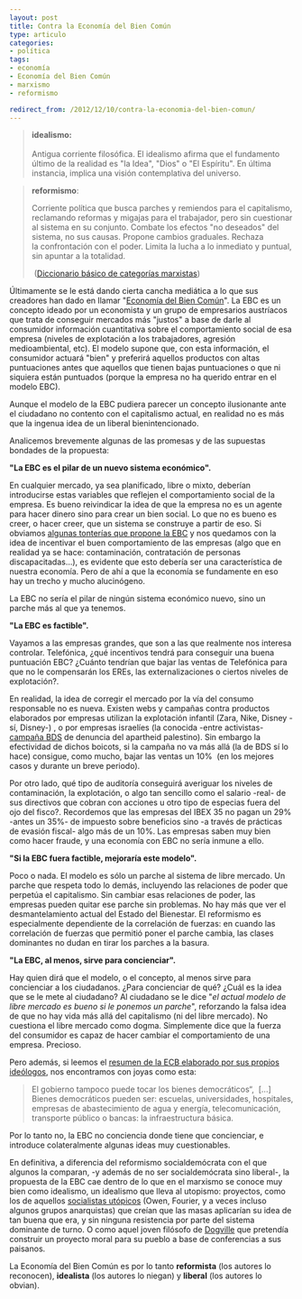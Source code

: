 ```yaml
---
layout: post
title: Contra la Economía del Bien Común
type: articulo
categories:
- política
tags:
- economía
- Economía del Bien Común
- marxismo
- reformismo

redirect_from: /2012/12/10/contra-la-economia-del-bien-comun/
---
```

<blockquote><strong>idealismo:<br />
</strong><br />
Antigua corriente filosófica. El idealismo afirma que el fundamento último de la realidad es "la Idea", "Dios" o "El Espíritu". En última instancia, implica una visión contemplativa del universo.</p></blockquote>
<blockquote><p><strong>reformismo</strong>:</p>
<p>Corriente política que busca parches y remiendos para el capitalismo, reclamando reformas y migajas para el trabajador, pero sin cuestionar al sistema en su conjunto. Combate los efectos "no deseados" del sistema, no sus causas. Propone cambios graduales. Rechaza la confrontación con el poder. Limita la lucha a lo inmediato y puntual, sin apuntar a la totalidad.</p>
<div> (<a href="http://info.nodo50.org/IMG/article_PDF/Diccionario-basico-de-categorias.pdf">Diccionario básico de categorías marxistas</a>)</div>
</blockquote>
<p>Últimamente se le está dando cierta cancha mediática a lo que sus creadores han dado en llamar "<a href="http://es.wikipedia.org/wiki/Econom%C3%ADa_del_bien_com%C3%BAn">Economía del Bien Común</a>". La EBC es un concepto ideado por un economista y un grupo de empresarios austríacos que trata de conseguir mercados más "justos" a base de darle al consumidor información cuantitativa sobre el comportamiento social de esa empresa (niveles de explotación a los trabajadores, agresión medioambiental, etc). El modelo supone que, con esta información, el consumidor actuará "bien" y preferirá aquellos productos con altas puntuaciones antes que aquellos que tienen bajas puntuaciones o que ni siquiera están puntuados (porque la empresa no ha querido entrar en el modelo EBC).</p>
<p>Aunque el modelo de la EBC pudiera parecer un concepto ilusionante ante el ciudadano no contento con el capitalismo actual, en realidad no es más que la ingenua idea de un liberal bienintencionado.</p>
<p>Analicemos brevemente algunas de las promesas y de las supuestas bondades de la propuesta:</p>
<p><strong>"La EBC es el pilar de un nuevo sistema económico".</strong></p>
<p>En cualquier mercado, ya sea planificado, libre o mixto, deberían introducirse estas variables que reflejen el comportamiento social de la empresa. Es bueno reivindicar la idea de que la empresa no es un agente para hacer dinero sino para crear un bien social. Lo que no es bueno es creer, o hacer creer, que un sistema se construye a partir de eso. Si obviamos <a href="http://www.cma.gva.es/comunes_asp/documentos/agenda/Cas/72319-Economia_del_bien_comun_Felber.pdf">algunas tonterías que propone la EBC</a> y nos quedamos con la idea de incentivar el buen comportamiento de las empresas (algo que en realidad ya se hace: contaminación, contratación de personas discapacitadas...), es evidente que esto debería ser una característica de nuestra economía. Pero de ahí a que la economía se fundamente en eso hay un trecho y mucho alucinógeno.</p>
<p>La EBC no sería el pilar de ningún sistema económico nuevo, sino un parche más al que ya tenemos.</p>
<p><strong>"La EBC es factible".</strong></p>
<p>Vayamos a las empresas grandes, que son a las que realmente nos interesa controlar. Telefónica, ¿qué incentivos tendrá para conseguir una buena puntuación EBC? ¿Cuánto tendrían que bajar las ventas de Telefónica para que no le compensarán los EREs, las externalizaciones o ciertos niveles de explotación?.</p>
<p>En realidad, la idea de corregir el mercado por la vía del consumo responsable no es nueva. Existen webs y campañas contra productos elaborados por empresas utilizan la explotación infantil (Zara, Nike, Disney -sí, Disney-) , o por empresas israelíes (la conocida -entre activistas- <a href="http://www.izquierda-unida.es/node/11223">campaña BDS</a> de denuncia del apartheid palestino). Sin embargo la efectividad de dichos boicots, si la campaña no va más allá (la de BDS sí lo hace) consigue, como mucho, bajar las ventas un 10%  (en los mejores casos y durante un breve periodo).</p>
<p>Por otro lado, qué tipo de auditoría conseguirá averiguar los niveles de contaminación, la explotación, o algo tan sencillo como el salario -real- de sus directivos que cobran con acciones u otro tipo de especias fuera del ojo del fisco?. Recordemos que las empresas del IBEX 35 no pagan un 29% -antes un 35%- de impuesto sobre beneficios sino -a través de prácticas de evasión fiscal- algo más de un 10%. Las empresas saben muy bien como hacer fraude, y una economía con EBC no sería inmune a ello.</p>
<p><strong>"Si la EBC fuera factible, mejoraría este modelo".</strong></p>
<p>Poco o nada. El modelo es sólo un parche al sistema de libre mercado. Un parche que respeta todo lo demás, incluyendo las relaciones de poder que perpetúa el capitalismo. Sin cambiar esas relaciones de poder, las empresas pueden quitar ese parche sin problemas. No hay más que ver el desmantelamiento actual del Estado del Bienestar. El reformismo es especialmente dependiente de la correlación de fuerzas: en cuando las correlación de fuerzas que permitió poner el parche cambia, las clases dominantes no dudan en tirar los parches a la basura.</p>
<p><strong>"La EBC, al menos, sirve para concienciar".</strong></p>
<p>Hay quien dirá que el modelo, o el concepto, al menos sirve para concienciar a los ciudadanos. ¿Para concienciar de qué? ¿Cuál es la idea que se le mete al ciudadano? Al ciudadano se le dice "<em>el actual modelo de libre mercado es bueno si le ponemos un parche</em>", reforzando la falsa idea de que no hay vida más allá del capitalismo (ni del libre mercado). No cuestiona el libre mercado como dogma. Simplemente dice que la fuerza del consumidor es capaz de hacer cambiar el comportamiento de una empresa. Precioso.</p>
<p>Pero además, si leemos el <a href="http://www.cma.gva.es/comunes_asp/documentos/agenda/Cas/72319-Economia_del_bien_comun_Felber.pdf">resumen de la ECB elaborado por sus propios ideólogos</a>, nos encontramos con joyas como esta:</p>
<blockquote><p>El gobierno tampoco puede tocar los bienes democráticos“,  [...] Bienes democráticos pueden ser: escuelas, universidades, hospitales, empresas de abastecimiento de agua y energía, telecomunicación, transporte público o bancas: la infraestructura básica.</p></blockquote>
<p>Por lo tanto no, la EBC no conciencia donde tiene que concienciar, e introduce colateralmente algunas ideas muy cuestionables.</p>
<p>En definitiva, a diferencia del reformismo socialdemócrata con el que algunos la comparan, -y además de no ser socialdemócrata sino liberal-, la propuesta de la EBC cae dentro de lo que en el marxismo se conoce muy bien como idealismo, un idealismo que lleva al utopismo: proyectos, como los de aquellos <a href="http://es.wikipedia.org/wiki/Socialismo_ut%C3%B3pico">socialistas utópicos</a> (Owen, Fourier, y a veces incluso algunos grupos anarquistas) que creían que las masas aplicarían su idea de tan buena que era, y sin ninguna resistencia por parte del sistema dominante de turno. O como aquel joven filósofo de <a href="http://www.filmaffinity.com/es/film573847.html">Dogville</a> que pretendía construir un proyecto moral para su pueblo a base de conferencias a sus paisanos.</p>
<p>La Economía del Bien Común es por lo tanto <strong>reformista</strong> (los autores lo reconocen), <strong>idealista</strong> (los autores lo niegan) y <strong>liberal</strong> (los autores lo obvian).</p>
<div></div>
